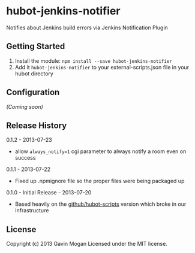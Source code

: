 # hubot-jenkins-notifier

Notifies about Jenkins build errors via Jenkins Notification Plugin

## Getting Started
1. Install the module: `npm install --save hubot-jenkins-notifier`
2. Add it `hubot-jenkins-notifier` to your external-scripts.json file in your hubot directory

## Configuration
_(Coming soon)_

## Release History

0.1.2 - 2013-07-23
* allow ```always_notify=1``` cgi parameter to always notify a room even on success

0.1.1 - 2013-07-22
* Fixed up .npmignore file so the proper files were being packaged up

0.1.0 - Initial Release - 2013-07-20
* Based heavily on the [github/hubot-scripts](http://www.github.com/github/hubot-scripts) version which broke in our infrastructure

## License
Copyright (c) 2013 Gavin Mogan
Licensed under the MIT license.
